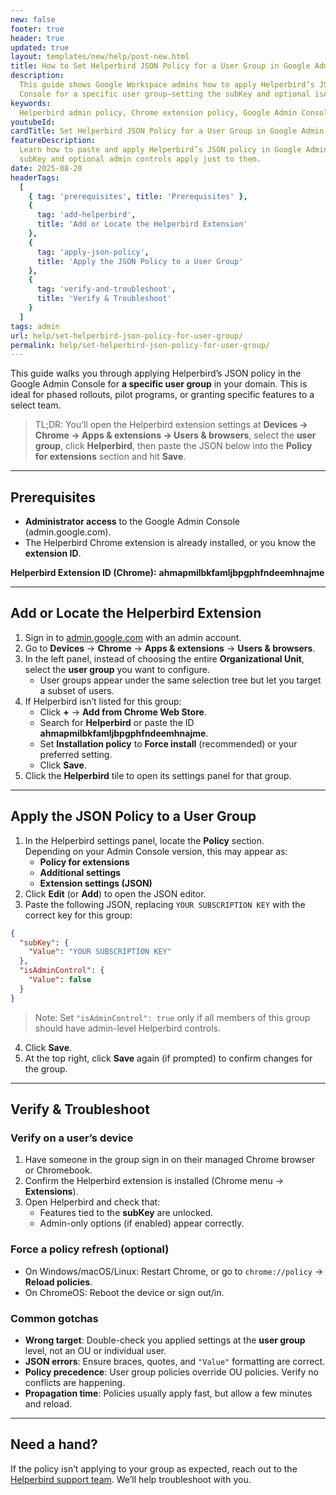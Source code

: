 ```yaml
---
new: false
footer: true
header: true
updated: true
layout: templates/new/help/post-new.html
title: How to Set Helperbird JSON Policy for a User Group in Google Admin
description:
  This guide shows Google Workspace admins how to apply Helperbird’s JSON policy in the Google Admin
  Console for a specific user group—setting the subKey and optional isAdmin flag for the Helperbird Chrome extension.
keywords:
  Helperbird admin policy, Chrome extension policy, Google Admin Console, JSON policy, Helperbird isAdmin, Helperbird subKey, Chrome app extension settings, Chrome policy JSON, Google Admin user group
youtubeId:
cardTitle: Set Helperbird JSON Policy for a User Group in Google Admin
featureDescription:
  Learn how to paste and apply Helperbird’s JSON policy in Google Admin for a group of users so the
  subKey and optional admin controls apply just to them.
date: 2025-08-20
headerTags:
  [
    { tag: 'prerequisites', title: 'Prerequisites' },
    {
      tag: 'add-helperbird',
      title: 'Add or Locate the Helperbird Extension'
    },
    {
      tag: 'apply-json-policy',
      title: 'Apply the JSON Policy to a User Group'
    },
    {
      tag: 'verify-and-troubleshoot',
      title: 'Verify & Troubleshoot'
    }
  ]
tags: admin
url: help/set-helperbird-json-policy-for-user-group/
permalink: help/set-helperbird-json-policy-for-user-group/
---
```


This guide walks you through applying Helperbird’s JSON policy in the Google Admin Console for **a specific user group** in your domain. This is ideal for phased rollouts, pilot programs, or granting specific features to a select team.  

> TL;DR: You’ll open the Helperbird extension settings at **Devices → Chrome → Apps & extensions → Users & browsers**, select the **user group**, click **Helperbird**, then paste the JSON below into the **Policy for extensions** section and hit **Save**.

---

## Prerequisites

- **Administrator access** to the Google Admin Console (admin.google.com).  
- The Helperbird Chrome extension is already installed, or you know the **extension ID**.  

**Helperbird Extension ID (Chrome):** **ahmapmilbkfamljbpgphfndeemhnajme**

---

## Add or Locate the Helperbird Extension

1. Sign in to [admin.google.com](https://admin.google.com) with an admin account.  
2. Go to **Devices** → **Chrome** → **Apps & extensions** → **Users & browsers**.  
3. In the left panel, instead of choosing the entire **Organizational Unit**, select the **user group** you want to configure.  
   - User groups appear under the same selection tree but let you target a subset of users.  
4. If Helperbird isn’t listed for this group:  
   - Click **+** → **Add from Chrome Web Store**.  
   - Search for **Helperbird** or paste the ID **ahmapmilbkfamljbpgphfndeemhnajme**.  
   - Set **Installation policy** to **Force install** (recommended) or your preferred setting.  
   - Click **Save**.  
5. Click the **Helperbird** tile to open its settings panel for that group.  

---

## Apply the JSON Policy to a User Group

1. In the Helperbird settings panel, locate the **Policy** section.  
   Depending on your Admin Console version, this may appear as:  
   - **Policy for extensions**  
   - **Additional settings**  
   - **Extension settings (JSON)**  
2. Click **Edit** (or **Add**) to open the JSON editor.  
3. Paste the following JSON, replacing `YOUR SUBSCRIPTION KEY` with the correct key for this group:  

```json
{
  "subKey": {
    "Value": "YOUR SUBSCRIPTION KEY"
  },
  "isAdminControl": {
    "Value": false
  }
}
```

> Note: Set `"isAdminControl": true` only if all members of this group should have admin-level Helperbird controls.  

4. Click **Save**.  
5. At the top right, click **Save** again (if prompted) to confirm changes for the group.  

---

## Verify & Troubleshoot

### Verify on a user’s device

1. Have someone in the group sign in on their managed Chrome browser or Chromebook.  
2. Confirm the Helperbird extension is installed (Chrome menu → **Extensions**).  
3. Open Helperbird and check that:  
   - Features tied to the **subKey** are unlocked.  
   - Admin-only options (if enabled) appear correctly.  

### Force a policy refresh (optional)

- On Windows/macOS/Linux: Restart Chrome, or go to `chrome://policy` → **Reload policies**.  
- On ChromeOS: Reboot the device or sign out/in.  

### Common gotchas

- **Wrong target**: Double-check you applied settings at the **user group** level, not an OU or individual user.  
- **JSON errors**: Ensure braces, quotes, and `"Value"` formatting are correct.  
- **Policy precedence**: User group policies override OU policies. Verify no conflicts are happening.  
- **Propagation time**: Policies usually apply fast, but allow a few minutes and reload.  

---

## Need a hand?

If the policy isn’t applying to your group as expected, reach out to the  
[Helperbird support team](https://www.helperbird.com/support). We’ll help troubleshoot with you.  